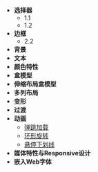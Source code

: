 - **选择器**
  - 1.1
  - 1.2
- **边框**
  - 2.2
- **背景**
- **文本**
- **颜色特性**
- **盒模型**
- **伸缩布局盒模型**
- **多列布局**
- **变形**
- **过渡**
- **动画**
  - [弹跳加载](/bounce_load.md)
  - [环形旋转](/ring_rotating.md)
  - [悬停下划线](/hover_underline.md)
- **媒体特性与Responsive设计**
- **嵌入Web字体**